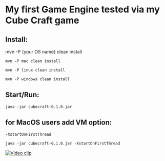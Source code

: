 # My first Game Engine tested via my Cube Craft game

## Install:

mvn -P {your OS name} clean install

`mvn -P mac clean install`

`mvn -P linux clean install`

`mvn -P windows clean install`

## Start/Run: 

`java -jar cubecraft-0.1.0.jar `


## for MacOS users add VM option: 

`-XstartOnFirstThread `

`java -jar cubecraft-0.1.0.jar -XstartOnFirstThread`



[![Video clip](https://i9.ytimg.com/vi/dGyNnKucaFE/mq1.jpg?sqp=CPjt3IcG&rs=AOn4CLBoUf7k7B-onTH3FS-NWhEyql4fLw)](https://youtu.be/dGyNnKucaFE "Everything Is AWESOME")
